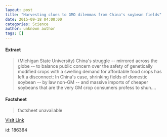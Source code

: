 ```yaml
---
layout: post
title: "Harvesting clues to GMO dilemmas from China's soybean fields"
date: 2015-09-18 04:00:00
categories: Science
author: unknown author
tags: []
---
```



#### Extract
>(Michigan State University) China's struggle -- mirrored across the globe -- to balance public concern over the safety of genetically modified crops with a swelling demand for affordable food crops has left a disconnect: In China's case, shrinking fields of domestic soybean -- by law non-GM -- and massive imports of cheaper soybeans that are the very GM crop consumers profess to shun....

#### Factsheet
>factsheet unavailable

[Visit Link](http://www.eurekalert.org/pub_releases/2015-09/msu-hct091515.php)

id:  186364


